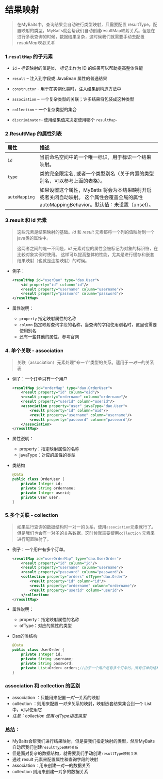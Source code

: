 # 结果映射

> 在MyBaits中，查询结果会自动进行类型映射，只需要配置 resultType，配置映射的类型，MyBaits就会帮我们自动创建resultMap映射关系。但是在进行多表查询的时候，数据结果复杂，这时候我们就需要手动去配置r*esultMap映射关系*

### 1.`resultMap` 的子元素

- `id` – 标识映射的值是id， 标记出作为 ID 的结果可以帮助提高整体性能
- `result` – 注入到字段或 JavaBean 属性的普通结果

- `constructor` - 用于在实例化类时，注入结果到构造方法中
- `association` – 一个复杂类型的关联；许多结果将包装成这种类型
- `collection` – 一个复杂类型的集合
- `discriminator`– 使用结果值来决定使用哪个 `resultMap·`

### 2.ResultMap 的属性列表

| 属性          | 描述                                                         |
| :------------ | :----------------------------------------------------------- |
| `id`          | 当前命名空间中的一个唯一标识，用于标识一个结果映射。         |
| `type`        | 类的完全限定名, 或者一个类型别名（关于内置的类型别名，可以参考上面的表格）。 |
| `autoMapping` | 如果设置这个属性，MyBatis 将会为本结果映射开启或者关闭自动映射。 这个属性会覆盖全局的属性 autoMappingBehavior。默认值：未设置（unset）。 |

### 3.result 和 id 元素

> 这些元素是结果映射的基础。*id* 和 *result* 元素都将一个列的值映射到一个java类的属性中。
>
> 这两者之间的唯一不同是，*id* 元素对应的属性会被标记为对象的标识符，在比较对象实例时使用。 这样可以提高整体的性能，尤其是进行缓存和嵌套结果映射（也就是连接映射）的时候。

- 例子：

  ```xml
  <resultMap id="userDao" type="dao.User">
      <id property="id" column="id"/>
      <result property="username" column="username"/>
      <result property="password" column="password"/>
  </resultMap>
  ```

- 属性说明：
  - `property` 指定映射属性的名称
  - `column` 指定映射查询字段的名称，当查询的字段使用别名时，这里也需要使用别名
  - 还有一些其他的属性，参考官网

### 4. 单个关联 - association

> 关联（association）元素处理“*有一个*”类型的关系。适用于*一对一*的关系表

- 例子：一个订单只有一个用户

  ```xml
  <resultMap id="orderMap" type="dao.OrderUser">
      <result property="id" column="oid"/>
      <result property="ordername" column="ordername"/>
      <result property="userid" column="userid"/>
      <association property="user" javaType="dao.User">
          <result property="id" column="uid"/>
          <result property="username" column="username"/>
          <result property="password" column="password"/>
      </association>
  </resultMap>
  ```

- 属性说明：

  - property：指定映射属性的名称
  - javaType：对应的属性的类型

- 类结构

  ```java
  @Data
  public class OrderUser {
      private Integer id;
      private String ordername;
      private Integer userid;
      private User user;
  }
  ```

### 5.多个关联 - collection 

> 如果进行查询的数据结构时一对一的关系，使用`association`元素就行了。但是我们也会有一对多的关系数据，这时候就需要使用`collection` 元素来进行配置映射了。

- 例子：一个用户有多个订单。

  ```xml
  <resultMap id="userOrderMap" type="dao.UserOrder">
      <result property="id" column="id"/>
      <result property="username" column="username"/>
      <result property="password" column="password"/>
      <collection property="orders" ofType="dao.Order">
          <result property="id" column="id"/>
          <result property="ordername" column="ordername"/>
          <result property="userid" column="userid"/>
      </collection>
  </resultMap>
  ```

- 属性说明：

  - property：指定映射属性的名称
  - ofType：对应的属性的类型

- Dao的类结构

  ```java
  @Data
  public class UserOrder {
      private Integer id;
      private String username;
      private String password;
      private List<Order> orders;//由于一个用户是有多个订单的，所有订单的结构是一个集合。
  }
  ```

### association 和  collection 的区别

- association ：只能用来配置*一对一*关系的映射
- collection ：则用来配置*一对多*关系的映射，映射嵌套结果集合到一个 List 中，可以使用它
- *注意：collection 使用 ofType指定类型*











### 总结：

- MyBaits会帮我们进行结果映射，但是要我们指定映射的类型，然后MyBaits自动帮我们创建`resultType映射关系`
- 但是面对复杂的数据结构，就需要我们手动创建`resultType映射关系`
- 通过 result 元素来配置属性和查询字段的映射
- association：用来创建一对一的数据关系
- collection 则用来创建一对多的数据关系

























